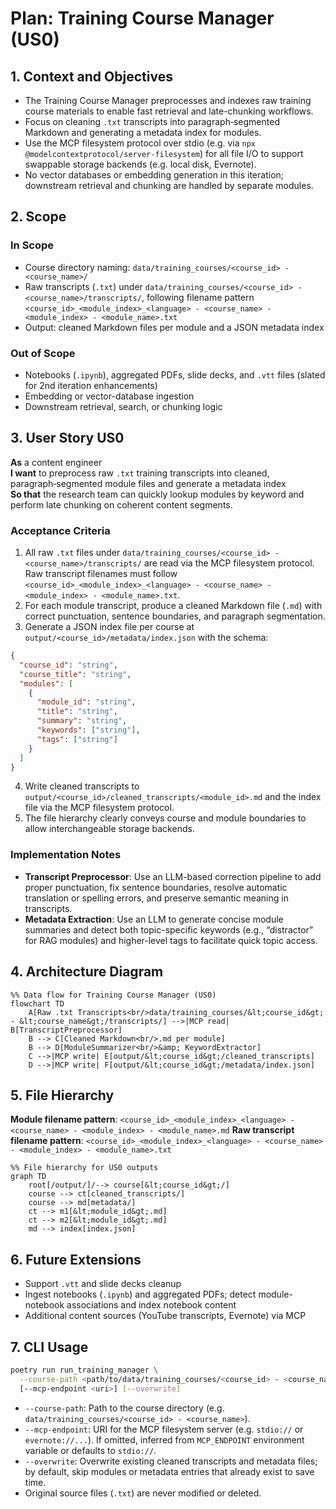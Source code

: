 # Plan: Training Course Manager (US0)

## 1. Context and Objectives
- The Training Course Manager preprocesses and indexes raw training course materials to enable fast retrieval and late-chunking workflows.
- Focus on cleaning `.txt` transcripts into paragraph‑segmented Markdown and generating a metadata index for modules.
- Use the MCP filesystem protocol over stdio (e.g. via `npx @modelcontextprotocol/server-filesystem`) for all file I/O to support swappable storage backends (e.g. local disk, Evernote).
- No vector databases or embedding generation in this iteration; downstream retrieval and chunking are handled by separate modules.

## 2. Scope

### In Scope
- Course directory naming: `data/training_courses/<course_id> - <course_name>/`
- Raw transcripts (`.txt`) under `data/training_courses/<course_id> - <course_name>/transcripts/`, following filename pattern `<course_id>_<module_index>_<language> - <course_name> - <module_index> - <module_name>.txt`
- Output: cleaned Markdown files per module and a JSON metadata index

### Out of Scope
- Notebooks (`.ipynb`), aggregated PDFs, slide decks, and `.vtt` files (slated for 2nd iteration enhancements)
- Embedding or vector-database ingestion
- Downstream retrieval, search, or chunking logic

## 3. User Story US0
**As** a content engineer  
**I want** to preprocess raw `.txt` training transcripts into cleaned, paragraph‑segmented module files and generate a metadata index  
**So that** the research team can quickly lookup modules by keyword and perform late chunking on coherent content segments.

### Acceptance Criteria
1. All raw `.txt` files under `data/training_courses/<course_id> - <course_name>/transcripts/` are read via the MCP filesystem protocol. Raw transcript filenames must follow `<course_id>_<module_index>_<language> - <course_name> - <module_index> - <module_name>.txt`.
2. For each module transcript, produce a cleaned Markdown file (`.md`) with correct punctuation, sentence boundaries, and paragraph segmentation.
3. Generate a JSON index file per course at `output/<course_id>/metadata/index.json` with the schema:
```json
{
  "course_id": "string",
  "course_title": "string",
  "modules": [
    {
      "module_id": "string",
      "title": "string",
      "summary": "string",
      "keywords": ["string"],
      "tags": ["string"]
    }
  ]
}
```
4. Write cleaned transcripts to `output/<course_id>/cleaned_transcripts/<module_id>.md` and the index file via the MCP filesystem protocol.
5. The file hierarchy clearly conveys course and module boundaries to allow interchangeable storage backends.

### Implementation Notes
- **Transcript Preprocessor**: Use an LLM-based correction pipeline to add proper punctuation, fix sentence boundaries, resolve automatic translation or spelling errors, and preserve semantic meaning in transcripts.
- **Metadata Extraction**: Use an LLM to generate concise module summaries and detect both topic-specific keywords (e.g., “distractor” for RAG modules) and higher-level tags to facilitate quick topic access.

## 4. Architecture Diagram
```mermaid
%% Data flow for Training Course Manager (US0)
flowchart TD
    A[Raw .txt Transcripts<br/>data/training_courses/&lt;course_id&gt; - &lt;course_name&gt;/transcripts/] -->|MCP read| B[TranscriptPreprocessor]
    B --> C[Cleaned Markdown<br/>.md per module]
    B --> D[ModuleSummarizer<br/>&amp; KeywordExtractor]
    C -->|MCP write| E[output/&lt;course_id&gt;/cleaned_transcripts]
    D -->|MCP write| F[output/&lt;course_id&gt;/metadata/index.json]
```

## 5. File Hierarchy
**Module filename pattern**: `<course_id>_<module_index>_<language> - <course_name> - <module_index> - <module_name>.md`
**Raw transcript filename pattern**: `<course_id>_<module_index>_<language> - <course_name> - <module_index> - <module_name>.txt`

```mermaid
%% File hierarchy for US0 outputs
graph TD
    root[/output/]/--> course[&lt;course_id&gt;/]
    course --> ct[cleaned_transcripts/]
    course --> md[metadata/]
    ct --> m1[&lt;module_id&gt;.md]
    ct --> m2[&lt;module_id&gt;.md]
    md --> index[index.json]
```

## 6. Future Extensions
- Support `.vtt` and slide decks cleanup
- Ingest notebooks (`.ipynb`) and aggregated PDFs; detect module-notebook associations and index notebook content
- Additional content sources (YouTube transcripts, Evernote) via MCP

## 7. CLI Usage
```bash
poetry run run_training_manager \
  --course-path <path/to/data/training_courses/<course_id> - <course_name>> \
  [--mcp-endpoint <uri>] [--overwrite]
```
- `--course-path`: Path to the course directory (e.g. `data/training_courses/<course_id> - <course_name>`).
- `--mcp-endpoint`: URI for the MCP filesystem server (e.g. `stdio://` or `evernote://...`). If omitted, inferred from `MCP_ENDPOINT` environment variable or defaults to `stdio://`.
- `--overwrite`: Overwrite existing cleaned transcripts and metadata files; by default, skip modules or metadata entries that already exist to save time.
- Original source files (`.txt`) are never modified or deleted.